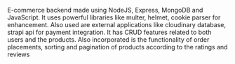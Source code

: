 E-commerce backend made using NodeJS, Express, MongoDB and JavaScript. It uses powerful libraries like multer, helmet, cookie parser for enhancement. Also used are external applications like cloudinary database, strapi api for payment integration. It has CRUD features related to both users and the products. Also incorporated is the functionality of order placements, sorting and pagination of products according to the ratings and reviews
